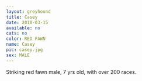 ```yaml
---
layout: greyhound
title: Casey
date: 2010-03-15
available: no
cats: no
color: RED FAWN
name: Casey
pic: casey.jpg
sex: MALE
---
```

Striking red fawn male, 7 yrs old, with over 200 races.
